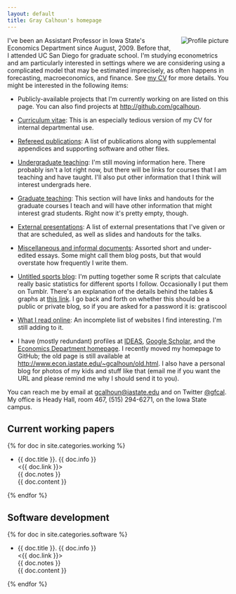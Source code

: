 ```yaml
---
layout: default
title: Gray Calhoun's homepage
---
```

[CV]: gcalhoun-cv.html

<img src='http://www.gravatar.com/avatar/f3c9878eabc83410b2d9e380cc36dfcf?s=160' 
     style='float:right;margin:0 0 10px 20px;' alt='Profile picture' />
I've been an Assistant Professor in Iowa State's Economics Department
since August, 2009. Before that, I attended UC San Diego for graduate
school. I'm studying econometrics and am particularly interested in
settings where we are considering using a complicated model that may
be estimated imprecisely, as often happens in forecasting,
macroeconomics, and finance. See [my CV][CV] for more details. You
might be interested in the following items:

* Publicly-available projects that I'm currently working on are
  listed on this page. You can also find projects at
  <http://github.com/gcalhoun>.

* [Curriculum vitae][CV]: This is an especially tedious version
  of my CV for internal departmental use.

* [Refereed publications](/papers/): A list of publications along
  with supplemental appendices and supporting software and other files.

* [Undergraduate teaching](undergraduate.html): I'm still moving
  information here. There probably isn't a lot right now, but there
  will be links for courses that I am teaching and have taught. I'll
  also put other information that I think will interest undergrads here.

* [Graduate teaching](graduate.html): This section will have links and
  handouts for the graduate courses I teach and will have other
  information that might interest grad students. Right now it's
  pretty empty, though.

* [External presentations](/talks/): A list of external presentations 
  that I've given or that are scheduled, as well as slides and
  handouts for the talks.

* [Miscellaneous and informal documents](/essays/): Assorted
  short and under-edited essays. Some might call them blog posts, but
  that would overstate how frequently I write them.

* [Untitled sports blog](http://untitledsports.tumblr.com): I'm
  putting together some R scripts that calculate really basic
  statistics for different sports I follow. Occasionally I put them on
  Tumblr. There's an explanation of the details behind the tables &
  graphs at [this link](http://untitledsports.tumblr.com/details).  I
  go back and forth on whether this should be a public or private
  blog, so if you are asked for a password it is: gratiscool

* [What I read online](links.html): An incomplete list of websites I
  find interesting. I'm still adding to it.

* I have (mostly redundant) profiles at
  [IDEAS](http://ideas.repec.org/f/pca491.html), [Google
  Scholar](http://scholar.google.com/citations?hl=en&user=OS8d9ycAAAAJ),
  and the [Economics Department
  homepage](http://www.econ.iastate.edu/people/faculty/calhoun-gray).
  I recently moved my homepage to GitHub; the old page is still
  available at <http://www.econ.iastate.edu/~gcalhoun/old.html>.  I
  also have a personal blog for photos of my kids and stuff like that
  (email me if you want the URL and please remind me why I should send
  it to you).

You can reach me by email at <gcalhoun@iastate.edu> and on Twitter
[@gfcal](https://twitter.com/gfcal).  My office is Heady Hall, room
467, (515) 294-6271, on the Iowa State campus.

Current working papers
----------------------

{% for doc in site.categories.working %}
* {{ doc.title }}. {{ doc.info }}  
  <{{ doc.link }}>  
  {{ doc.notes }}  
  {{ doc.content }}

{% endfor %}

Software development
--------------------

{% for doc in site.categories.software %}
* {{ doc.title }}.  {{ doc.info }}  
  <{{ doc.link }}>  
  {{ doc.notes }}  
  {{ doc.content }}

{% endfor %}

<!--  LocalWords:  Calhoun's gcalhoun html UC webpage GitHub Econom AIC Goyal
 -->
<!--  LocalWords:  Welch's Finan de Jong Jong's CLT overfit Diebold LM cv endif
 -->
<!--  LocalWords:  McCracken's endfor blog GrayCalhoun Google
 -->

